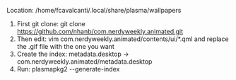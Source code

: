 Location: /home/fcavalcanti/.local/share/plasma/wallpapers
1) First git clone: git clone https://github.com/nhanb/com.nerdyweekly.animated.git
2) Then edit: vim com.nerdyweekly.animated/contents/ui/*.qml and replace the .gif file with the one you want
3) Create the index: metadata.desktop -> com.nerdyweekly.animated/metadata.desktop
4) Run: plasmapkg2 --generate-index
